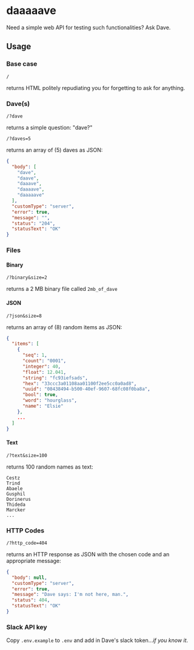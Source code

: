 # daaaaave

Need a simple web API for testing such functionalities? Ask Dave.

## Usage

### Base case

`/`

returns HTML politely repudiating you for forgetting to ask for anything.

### Dave(s)

`/?dave`

returns a simple question: "dave?"

`/?daves=5`

returns an array of (5) daves as JSON:

``` json
{
  "body": [
    "dave",
    "daave",
    "daaave",
    "daaaave",
    "daaaaave"
  ],
  "customType": "server",
  "error": true,
  "message": "",
  "status": "204",
  "statusText": "OK"
}
```

### Files

#### Binary

`/?binary&size=2`

returns a 2 MB binary file called `2mb_of_dave`

#### JSON

`/?json&size=8`

returns an array of (8) random items as JSON:

``` json
{
  "items": [
    {
      "seq": 1,
      "count": "0001",
      "integer": 40,
      "float": 12.041,
      "string": "fc93iefsads",
      "hex": "33ccc3a01108aa01100f2ee5cc0a0ad8",
      "uuid": "08438494-b500-40ef-9607-68fc08f0ba8a",
      "bool": true,
      "word": "hourglass",
      "name": "Elsie"
    },
    ...
  ]
}
```

#### Text

`/?text&size=100`

returns 100 random names as text:

``` text
Cestz
Trind
Abaele
Gusphil
Dorinerus
Thideda
Marcker
...
```

### HTTP Codes

`/?http_code=404`

returns an HTTP response as JSON with the chosen code and an appropriate message:

``` json
{
  "body": null,
  "customType": "server",
  "error": true,
  "message": "Dave says: I'm not here, man.",
  "status": 404,
  "statusText": "OK"
}
```

### Slack API key

Copy `.env.example` to `.env` and add in Dave's slack token...*if you know it*.
